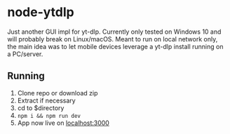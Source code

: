 # node-ytdlp
Just another GUI impl for yt-dlp. Currently only tested on Windows 10 and will probably break on Linux/macOS. 
Meant to run on local network only, the main idea was to let mobile devices leverage a yt-dlp install running on a PC/server.

## Running

1. Clone repo or download zip
2. Extract if necessary
3. cd to $directory
4. `npm i && npm run dev`
5. App now live on [localhost:3000](http://localhost:3000)
